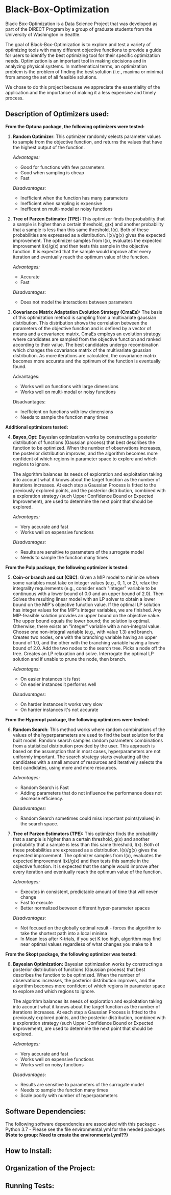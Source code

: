 # Black-Box-Optimization

Black-Box-Optimization is a Data Science Project that was developed as part of the DIRECT Program by a group of graduate students from the University of Washington in Seattle.

The goal of Black-Box-Optimization is to explore and test a variety of optimizing tools with many different objective functions to provide a guide for users to identify the best optimizing tool for their specific optimization needs. Optimization is an important tool in making decisions and in analyzing physical systems. In mathematical terms, an optimization problem is the problem of finding the best solution (i.e., maxima or minima) from among the set of all feasible solutions. 

We chose to do this project because we appreciate the essentiality of the application and the importance of making it a less expensive and timely process. 




## Description of Optimizers used:

**From the Optuna package, the following optimizers were tested:**

1. **Random Optimizer**: 
    This optimizer randomly selects parameter values to sample from the objective function, and returns the values that
    have the highest output of the function. 
    
    *Advantages:*
	- Good for functions with few parameters
	- Good when sampling is cheap 
	- Fast   
    
    *Disadvantages:*
	- Inefficient when the function has many parameters
	- Inefficient when sampling is expensive
	- Inefficent on multi-modal or noisy functions 

2. **Tree of Parzen Estimator (TPE):**
    This optimizer finds the probability that a sample is higher than a certain threshold, g(x) and another probability that a
    sample is less than this same threshold, l(x). Both of these probabilities are expressed as a distribution. l(x)/g(x) gives
    the expected improvement. The optimizer samples from l(x), evaluates the expected improvement l(x)/g(x) and then tests this
    sample in the objective function. It is expected that the sample would improve after every iteration and eventually reach
    the optimum value of the function. 

    *Advantages:*
	- Accurate
	- Fast 
    
    *Disadvantages:*
	- Does not model the interactions between parameters   
    

3. **Covariance Matrix Adaptation Evolution Strategy (CmaEs):**
    The basis of this optimization method is sampling from a multivariate gaussian distribution. This distribution 
    shows the correlation between the parameters of the objective function and is defined by a vector 
    of means and a covariance matrix. CmaEs employs an evolution strategy where candidates are sampled from the
    objective function and ranked according to their value. The best candidates undergo recombination which changes
    the covariance matrix of the multivariate gaussian distribution. As more iterations are calculated, the covariance matrix
    becomes more accurate and the optimum of the function is eventually found. 

    Advantages:
	- Works well on functions with large dimensions  
	- Works well on multi-modal or noisy functions
    
    Disadvantages:
	- Inefficient on functions with low dimensions 
	- Needs to sample the function many times     


**Additional optimizers tested:**

4. **Bayes_Opt:**
   Bayesian optimization works by constructing a posterior distribution of functions (Gaussian process) that best describes the 
   function to be optimized. When the number of observations increases, the posterior distribution improves, and the algorithm 
   becomes more confident of which regions in parameter space to explore and which regions to ignore.
   
   The algorithm balances its needs of exploration and exploitation taking into account what it 
   knows about the target function as the number of iterations increases. At each step a Gaussian Process is fitted to the 
   previously explored points, and the posterior distribution, combined with a exploration strategy (such Upper Confidence Bound 
   or Expected Improvement), are used to determine the next point that should be explored.
   
    *Advantages:*
	- Very accurate and fast 
	- Works well on expensive functions
    
    *Disadvantages:*
	- Results are sensitive to parameters of the surrogate model
	- Needs to sample the function many times

**From the Pulp package, the following optimizer is tested:**

5.	**Coin-or branch and cut (CBC)**:
    Given a MIP model to minimize where some variables must take on integer values (e.g., 0, 1, or 2), relax the integrality requirements
	(e.g., consider each "integer" variable to be continuous with a lower bound of 0.0 and an upper bound of 2.0). Then Solves the resulting 
	linear model with an LP solver to obtain a lower bound on the MIP's objective function value. If the optimal LP solution has integer values 
	for the MIP's integer variables, we are finished. Any MIP-feasible solution provides an upper bound on the objective value. 
	The upper bound equals the lower bound; the solution is optimal. Otherwise, there exists an "integer" variable with a non-integral value. 
	Choose one non-integral variable (e.g., with value 1.3) and branch. Creates two nodes, one with the branching variable having an upper bound of 1.0, 
	and the other with the branching variable having a lower bound of 2.0. Add the two nodes to the search tree. Picks a node off the tree. 
	Creates an LP relaxation and solve. Interrogate the optimal LP solution and if unable to prune the node, then branch.

    *Advantages:*
	- On easier instances it is fast
 	- On easier instances it performs well
    
    *Disadvantages:*
	- On harder instances it works very slow
    - On harder instances it's not accurate 

**From the Hyperopt package, the following optimizers were tested:**

6. **Random Search**: 
    This method works where random combinations of the values of the hyperparameters are used to find the best solution for the built model. 
	Random search samples random parameters combinations from a statistical distribution provided by the user.
	This approach is based on the assumption that in most cases, hyperparameters are not uniformly important. 
	The search strategy starts evaluating all the candidates with a small amount of resources and iteratively selects the best candidates, using more and more resources. 
    
    *Advantages:*
	- Random Search is Fast
	- Adding parameters that do not influence the performance does not decrease efficiency.
    
    *Disadvantages:*
	- Random Search sometimes could miss important points(values) in the search space.

7. **Tree of Parzen Estimators (TPE):**
    This optimizer finds the probability that a sample is higher than a certain threshold, g(x) and another probability that a
    sample is less than this same threshold, l(x). Both of these probabilities are expressed as a distribution. l(x)/g(x) gives
    the expected improvement. The optimizer samples from l(x), evaluates the expected improvement l(x)/g(x) and then tests this
    sample in the objective function. It is expected that the sample would improve after every iteration and eventually reach
    the optimum value of the function. 

    *Advantages:*
    - Executes in consistent, predictable amount of time that will never change
 	- Fast to execute
	- Better normalized between different hyper-parameter spaces
    
    *Disadvantages:*
	- Not focused on the globally optimal result - forces the algorithm to take the shortest path into a local minima
    - In Mean loss after K-trials, if you set K too high, algorithm may find near optimal values regardless of what changes you make to it  

**From the Skopt package, the following optimizer was tested:**

8. **Bayesian Optimization:**
   Bayesian optimization works by constructing a posterior distribution of functions (Gaussian process) that best describes the 
   function to be optimized. When the number of observations increases, the posterior distribution improves, and the algorithm 
   becomes more confident of which regions in parameter space to explore and which regions to ignore.
   
   The algorithm balances its needs of exploration and exploitation taking into account what it 
   knows about the target function as the number of iterations increases. At each step a Gaussian Process is fitted to the 
   previously explored points, and the posterior distribution, combined with a exploration strategy (such Upper Confidence Bound 
   or Expected Improvement), are used to determine the next point that should be explored.
   
    *Advantages:*
    - Very accurate and fast 
    - Works well on expensive functions
    - Works well on noisy functions
    
    *Disadvantages:*
    - Results are sensitive to parameters of the surrogate model
    - Needs to sample the function many times
    - Scale poorly with number of hyperparameters
    
## Software Dependencies:

The following software dependencies are associated with this package:
	- Python 3.7
	- Please see the file environmental.yml for the needed packages **(Note to group: Need to create the environmental.yml??)**


## How to Install:


## Organization of the Project:


## Running Tests:
